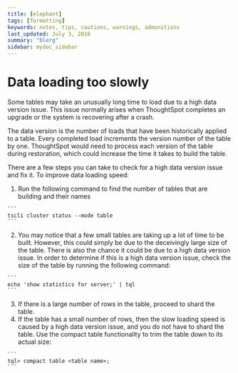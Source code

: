 ```yaml
---
title: [elephant]
tags: [formatting]
keywords: notes, tips, cautions, warnings, admonitions
last_updated: July 3, 2016
summary: "blerg"
sidebar: mydoc_sidebar
---
```

# Data loading too slowly

Some tables may take an unusually long time to load due to a high data version issue. This issue normally arises when ThoughtSpot completes an upgrade or the system is recovering after a crash.

The data version is the number of loads that have been historically applied to a table. Every completed load increments the version number of the table by one. ThoughtSpot would need to process each version of the table during restoration, which could increase the time it takes to build the table.

There are a few steps you can take to check for a high data version issue and fix it. To improve data loading speed:

1.   Run the following command to find the number of tables that are building and their names 

    ```
    tscli cluster status --mode table
    ```

2.   You may notice that a few small tables are taking up a lot of time to be built. However, this could simply be due to the deceivingly large size of the table. There is also the chance it could be due to a high data version issue. In order to determine if this is a high data version issue, check the size of the table by running the following command: 

    ```
    echo 'show statistics for server;' | tql
    ```

3.   If there is a large number of rows in the table, proceed to shard the table. 
4.   If the table has a small number of rows, then the slow loading speed is caused by a high data version issue, and you do not have to shard the table. Use the compact table functionality to trim the table down to its actual size: 

    ```
    tql> compact table <table name>;
    ```


